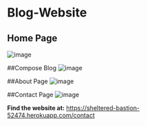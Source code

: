 # Blog-Website

## Home Page

![image](https://user-images.githubusercontent.com/63869921/120899633-57ef9580-c64e-11eb-8d82-7ac3e819e8b7.png)

##Compose Blog
![image](https://user-images.githubusercontent.com/63869921/120899649-6dfd5600-c64e-11eb-8750-271c939b06a9.png)

##About Page
![image](https://user-images.githubusercontent.com/63869921/120899661-7bb2db80-c64e-11eb-96de-d70b3b6d59c9.png)

##Contact Page
![image](https://user-images.githubusercontent.com/63869921/120899674-88cfca80-c64e-11eb-98f1-a6818d931b1b.png)


**Find the website at:** https://sheltered-bastion-52474.herokuapp.com/contact
